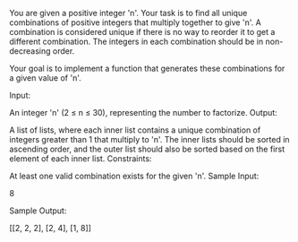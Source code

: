 You are given a positive integer 'n'. Your task is to find all unique combinations of positive integers that multiply together to give 'n'. A combination is considered unique if there is no way to reorder it to get a different combination. The integers in each combination should be in non-decreasing order.

Your goal is to implement a function that generates these combinations for a given value of 'n'.

Input:

An integer 'n' (2 ≤ n ≤ 30), representing the number to factorize.
Output:

A list of lists, where each inner list contains a unique combination of integers greater than 1 that multiply to 'n'. The inner lists should be sorted in ascending order, and the outer list should also be sorted based on the first element of each inner list.
Constraints:

At least one valid combination exists for the given 'n'.
Sample Input:

8

Sample Output:

[[2, 2, 2], [2, 4], [1, 8]]
